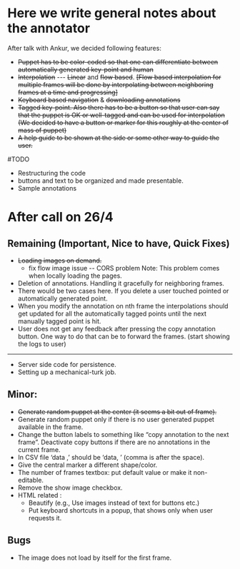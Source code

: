 # Here we write general notes about the annotator

After talk with Ankur, we decided following features:
+ ~~Puppet has to be color-coded so that one can differentiate between automatically generated key-point and human~~
+ ~~Interpolation~~ --- ~~Linear~~ and ~~flow based~~.
~~[Flow based interpolation for multiple frames will be done by interpolating between neighboring frames at a time and
progressing]~~
+ ~~Keyboard based navigation~~ & ~~downloading annotations~~
+ ~~Tagged key-point. Also there has to be a button so that user can say that the puppet is OK or well-tagged and can be
used for interpolation (We decided to have a button or marker for this roughly at the center of mass of puppet)~~
+ ~~A help guide to be shown at the side or some other way to guide the user.~~

#TODO
+ Restructuring the code
+ buttons and text to be organized and made presentable.
+ Sample annotations

# After call on 26/4
## Remaining (Important, Nice to have, Quick Fixes)
+ ~~Loading images on demand.~~
	+ fix flow image issue -- CORS problem
	Note: This problem comes when locally loading the pages. 
+ Deletion of annotations. Handling it gracefully for neighboring frames.
+ There would be two cases here. If you delete a user touched pointed or automatically generated point.
+ When you modify the annotation on nth frame the interpolations should get updated for all the automatically tagged
points until the next manually tagged point is hit.
+ User does not get any feedback after pressing the copy annotation button. One way to do that can be to forward the
frames. (start showing the logs to user)
----------------------------
+ Server side code for persistence.
+ Setting up a mechanical-turk job.

## Minor:
+ ~~Generate random puppet at the center (it seems a bit out of frame).~~
+ Generate random puppet only if there is no user generated puppet available in the frame.
+ Change the button labels to something like “copy annotation to the next frame”.
	Deactivate copy buttons if there are no annotations in the current frame.
+ In CSV file ‘data ,’ should be ‘data, ’ (comma is after the space).
+ Give the central marker a different shape/color.
+ The number of frames textbox: put default value or make it non-editable.
+ Remove the show image checkbox.
+ HTML related :	
	+ Beautify (e.g., Use images instead of text for buttons etc.)
	+ Put keyboard shortcuts in a popup, that shows only when user requests it.

## Bugs
+ The image does not load by itself for the first frame.
